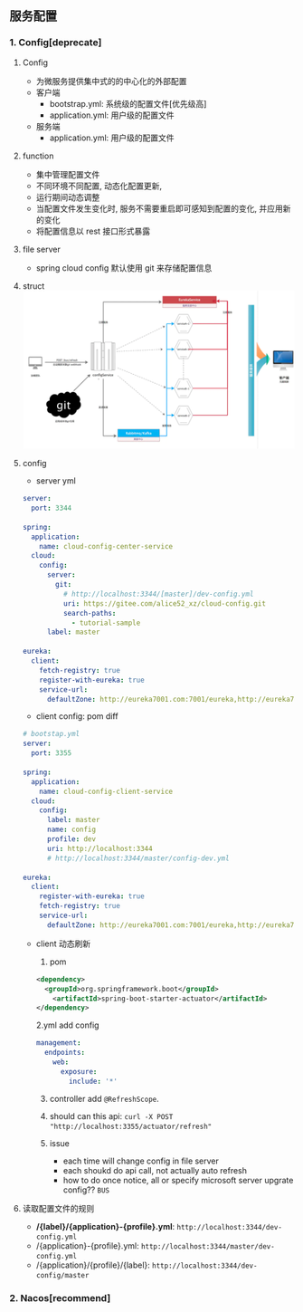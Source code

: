 ## 服务配置

### 1. Config[deprecate]

1. Config

   - 为微服务提供集中式的的中心化的外部配置
   - 客户端
     - bootstrap.yml: 系统级的配置文件[优先级高]
     - application.yml: 用户级的配置文件
   - 服务端
     - application.yml: 用户级的配置文件

2. function

   - 集中管理配置文件
   - 不同环境不同配置, 动态化配置更新,
   - 运行期间动态调整
   - 当配置文件发生变化时, 服务不需要重启即可感知到配置的变化, 并应用新的变化
   - 将配置信息以 rest 接口形式暴露

3. file server

   - spring cloud config 默认使用 git 来存储配置信息

4. struct
   ![avatar](/static/image/spring/cloud-config.png)

5. config

   - server yml

   ```yml
   server:
     port: 3344

   spring:
     application:
       name: cloud-config-center-service
     cloud:
       config:
         server:
           git:
             # http://localhost:3344/[master]/dev-config.yml
             uri: https://gitee.com/alice52_xz/cloud-config.git
             search-paths:
               - tutorial-sample
         label: master

   eureka:
     client:
       fetch-registry: true
       register-with-eureka: true
       service-url:
         defaultZone: http://eureka7001.com:7001/eureka,http://eureka7002.com:7002/eureka
   ```

   - client config: pom diff

   ```yml
   # bootstap.yml
   server:
     port: 3355

   spring:
     application:
       name: cloud-config-client-service
     cloud:
       config:
         label: master
         name: config
         profile: dev
         uri: http://localhost:3344
         # http://localhost:3344/master/config-dev.yml

   eureka:
     client:
       register-with-eureka: true
       fetch-registry: true
       service-url:
         defaultZone: http://eureka7001.com:7001/eureka,http://eureka7002.com:7002/eureka
   ```

   - client 动态刷新

     1. pom

     ```xml
     <dependency>
       <groupId>org.springframework.boot</groupId>
         <artifactId>spring-boot-starter-actuator</artifactId>
     </dependency>
     ```

     2.yml add config

     ```yml
     management:
       endpoints:
         web:
           exposure:
             include: '*'
     ```

     3. controller add `@RefreshScope`.
     4. should can this api: `curl -X POST "http://localhost:3355/actuator/refresh"`

     5. issue
        - each time will change config in file server
        - each shoukd do api call, not actually auto refresh
        - how to do once notice, all or specify microsoft server upgrate config?? `BUS`

6. 读取配置文件的规则

   - **/{label}/{application}-{profile}.yml**: `http://localhost:3344/dev-config.yml`
   - /{application}-{profile}.yml: `http://localhost:3344/master/dev-config.yml`
   - /{application}/{profile}/{label}: `http://localhost:3344/dev-config/master`

### 2. Nacos[recommend]
